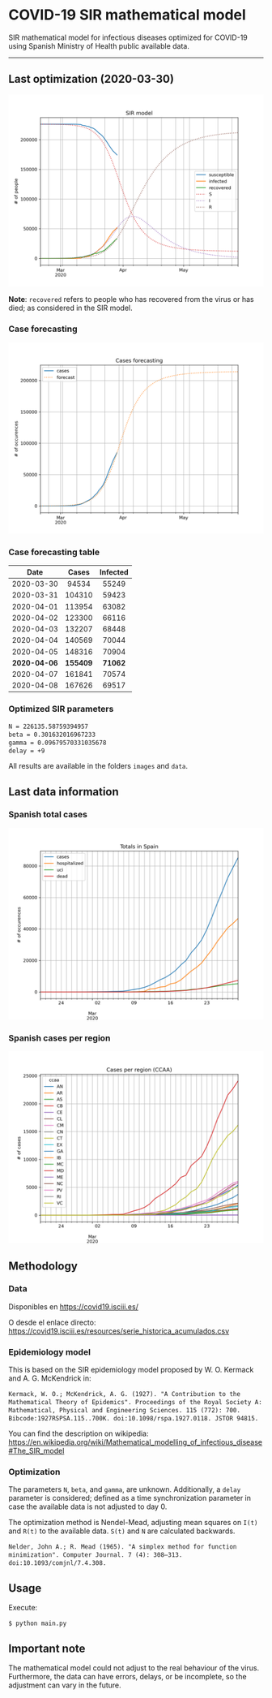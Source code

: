 # COVID-19 SIR mathematical model

SIR mathematical model for infectious diseases optimized for COVID-19 using Spanish Ministry of Health public available data.

-----

## Last optimization (2020-03-30)

![sir](https://github.com/agastalver/sir-covid-19-spain/raw/master/images/generated-sir.png "SIR Model")

**Note**: `recovered` refers to people who has recovered from the virus or has died; as considered in the SIR model.

### Case forecasting

![sir-cases](https://github.com/agastalver/sir-covid-19-spain/raw/master/images/generated-sir-cases.png "SIR Model Cases")

### Case forecasting table

| Date           | Cases      | Infected   |
|:--------------:|:----------:|:----------:|
| 2020-03-30     |  94534     | 55249      |
| 2020-03-31     | 104310     | 59423      |
| 2020-04-01     | 113954     | 63082      |
| 2020-04-02     | 123300     | 66116      |
| 2020-04-03     | 132207     | 68448      |
| 2020-04-04     | 140569     | 70044      |
| 2020-04-05     | 148316     | 70904      |
| **2020-04-06** | **155409** | **71062**  |
| 2020-04-07     | 161841     | 70574      |
| 2020-04-08     | 167626     | 69517      |

### Optimized SIR parameters

```
N = 226135.58759394957
beta = 0.301632016967233
gamma = 0.09679570331035678
delay = +9
```

All results are available in the folders `images` and `data`.

## Last data information

### Spanish total cases

![total](https://github.com/agastalver/sir-covid-19-spain/raw/master/images/generated-total.png "Total cases")

### Spanish cases per region

![ccaa](https://github.com/agastalver/sir-covid-19-spain/raw/master/images/generated-ccaa.png "CCAA cases")

## Methodology

### Data

Disponibles en https://covid19.isciii.es/

O desde el enlace directo: https://covid19.isciii.es/resources/serie_historica_acumulados.csv

### Epidemiology model

This is based on the SIR epidemiology model proposed by W. O. Kermack and A. G. McKendrick in:

```
Kermack, W. O.; McKendrick, A. G. (1927). "A Contribution to the Mathematical Theory of Epidemics". Proceedings of the Royal Society A: Mathematical, Physical and Engineering Sciences. 115 (772): 700. Bibcode:1927RSPSA.115..700K. doi:10.1098/rspa.1927.0118. JSTOR 94815.
```

You can find the description on wikipedia: https://en.wikipedia.org/wiki/Mathematical_modelling_of_infectious_disease#The_SIR_model

### Optimization

The parameters `N`, `beta`, and `gamma`, are unknown. Additionally, a `delay` parameter is considered; defined as a time synchronization parameter in case the available data is not adjusted to day 0.

The optimization method is Nendel-Mead, adjusting mean squares on `I(t)` and `R(t)` to the available data. `S(t)` and `N` are calculated backwards.

```
Nelder, John A.; R. Mead (1965). "A simplex method for function minimization". Computer Journal. 7 (4): 308–313. doi:10.1093/comjnl/7.4.308.
```

## Usage

Execute:

```
$ python main.py
```

## Important note

The mathematical model could not adjust to the real behaviour of the virus. Furthermore, the data can have errors, delays, or be incomplete, so the adjustment can vary in the future.
